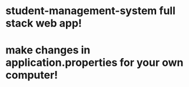 # student-management-system full stack web app!
# make changes in application.properties for your own computer!
